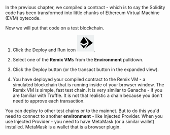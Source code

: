In the previous chapter, we compiled a contract  - which is to say the Solidity code has been transformed into little chunks of Ethereum Virtual Machine (EVM) bytecode.

Now we will put that code on a test blockchain. 

1. Click the Deploy and Run icon ![deploy & run icon](https://raw.githubusercontent.com/ethereum/remix-workshops/master/Basics/deploy_to_the_remixvm/images/run.png "deploy & run icon").  

2. Select one of the **Remix VM**s from the **Environment** pulldown. 

4. Click the Deploy button (or the transact button in the expanded view).

5. You have deployed your compiled contract to the Remix VM - a simulated blockchain that is running inside of your browser window.  The Remix VM is simple, fast test chain.  It is very similar to Ganache - if you are familiar with Truffle. It is not that realistic a chain because you don't need to approve each transaction.  

You can deploy to other test chains or to the mainnet. But to do this you'd need to connect to another **environment** - like Injected Provider.  When you use Injected Provider - you need to have MetaMask (or a similar wallet) installed. MetaMask is a wallet that is a browser plugin.    
